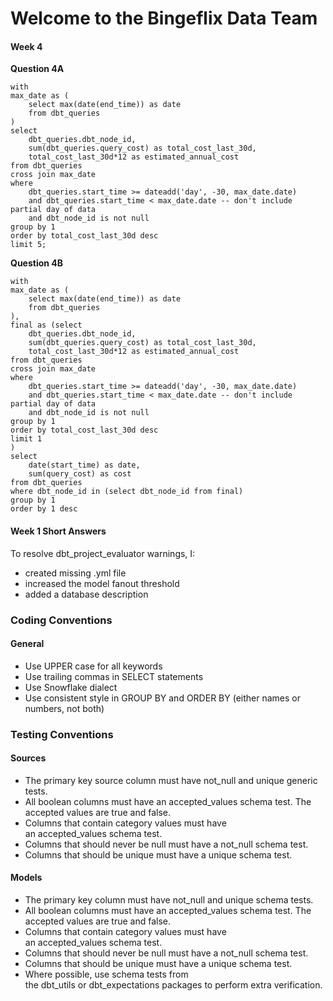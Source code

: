 # Welcome to the Bingeflix Data Team

#### Week 4

**Question 4A**
````
with
max_date as (
    select max(date(end_time)) as date
    from dbt_queries
)
select
    dbt_queries.dbt_node_id,
    sum(dbt_queries.query_cost) as total_cost_last_30d,
    total_cost_last_30d*12 as estimated_annual_cost
from dbt_queries
cross join max_date
where
    dbt_queries.start_time >= dateadd('day', -30, max_date.date)
    and dbt_queries.start_time < max_date.date -- don't include partial day of data
    and dbt_node_id is not null
group by 1
order by total_cost_last_30d desc
limit 5;
````

**Question 4B**
````
with
max_date as (
    select max(date(end_time)) as date
    from dbt_queries
),
final as (select
    dbt_queries.dbt_node_id,
    sum(dbt_queries.query_cost) as total_cost_last_30d,
    total_cost_last_30d*12 as estimated_annual_cost
from dbt_queries
cross join max_date
where
    dbt_queries.start_time >= dateadd('day', -30, max_date.date)
    and dbt_queries.start_time < max_date.date -- don't include partial day of data
    and dbt_node_id is not null
group by 1
order by total_cost_last_30d desc
limit 1
)
select
    date(start_time) as date,
    sum(query_cost) as cost
from dbt_queries
where dbt_node_id in (select dbt_node_id from final)
group by 1
order by 1 desc
````

#### Week 1 Short Answers
To resolve dbt_project_evaluator warnings, I:
- created missing .yml file
- increased the model fanout threshold
- added a database description

### Coding Conventions
#### General
- Use UPPER case for all keywords
- Use trailing commas in SELECT statements
- Use Snowflake dialect
- Use consistent style in GROUP BY and ORDER BY (either names or numbers, not both)

### Testing Conventions
#### Sources
- The primary key source column must have not_null and unique generic tests.
- All boolean columns must have an accepted_values schema test. The accepted values are true and false.
- Columns that contain category values must have an accepted_values schema test.
- Columns that should never be null must have a not_null schema test.
- Columns that should be unique must have a unique schema test.

#### Models
- The primary key column must have not_null and unique schema tests.
- All boolean columns must have an accepted_values schema test. The accepted values are true and false.
- Columns that contain category values must have an accepted_values schema test.
- Columns that should never be null must have a not_null schema test.
- Columns that should be unique must have a unique schema test.
- Where possible, use schema tests from the dbt_utils or dbt_expectations packages to perform extra verification.
